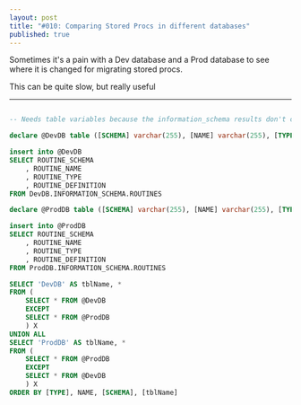 ```yaml
---
layout: post
title: "#010: Comparing Stored Procs in different databases"
published: true
---
```

Sometimes it's a pain with a Dev database and a Prod database to see where it is changed for migrating stored procs. 

This can be quite slow, but really useful

-----------------------

```sql

-- Needs table variables because the information_schema results don't compare nicely. Weird.

declare @DevDB table ([SCHEMA] varchar(255), [NAME] varchar(255), [TYPE] varchar (255), [DEFINITION] varchar(8000))

insert into @DevDB
SELECT ROUTINE_SCHEMA
	, ROUTINE_NAME
	, ROUTINE_TYPE
	, ROUTINE_DEFINITION
FROM DevDB.INFORMATION_SCHEMA.ROUTINES

declare @ProdDB table ([SCHEMA] varchar(255), [NAME] varchar(255), [TYPE] varchar (255), [DEFINITION] varchar(8000))

insert into @ProdDB
SELECT ROUTINE_SCHEMA
	, ROUTINE_NAME
	, ROUTINE_TYPE
	, ROUTINE_DEFINITION
FROM ProdDB.INFORMATION_SCHEMA.ROUTINES

SELECT 'DevDB' AS tblName, *
FROM (
	SELECT * FROM @DevDB	
	EXCEPT	
	SELECT * FROM @ProdDB
	) X
UNION ALL
SELECT 'ProdDB' AS tblName, *
FROM (
	SELECT * FROM @ProdDB	
	EXCEPT	
	SELECT * FROM @DevDB
	) X
ORDER BY [TYPE], NAME, [SCHEMA], [tblName]

```
